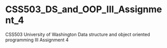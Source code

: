 # CSS503_DS_and_OOP_III_Assignment_4
CSS503 University of Washington Data structure and object oriented programming III Assignment 4
